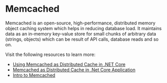 # Memcached

Memcached is an open-source, high-performance, distributed memory object caching system which helps in reducing database load. It maintains data as an in-memory key-value store for small chunks of arbitrary data (strings, objects) which can be result of API calls, database reads and so on.

Visit the following resources to learn more:

- [Using Memcached as Distributed Cache in .NET Core](https://dotnetcorecentral.com/blog/using-memcached-as-distributed-cache-in-net-core/)
- [Memcached as Distributed Cache in .Net Core Application](https://www.youtube.com/watch?v=yQ8Kwx9M_Hg)
- [Intro to Memcached](https://memcached.org/)